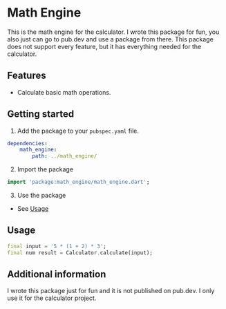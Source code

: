 # Math Engine

This is the math engine for the calculator. I wrote this package for fun, you also just can go to pub.dev and use a package from there. This package does not support every feature, but it has everything needed for the calculator.

## Features

- Calculate basic math operations.

## Getting started

1. Add the package to your `pubspec.yaml` file.
```yaml
dependencies:
    math_engine: 
        path: ../math_engine/
```
2. Import the package
```dart
import 'package:math_engine/math_engine.dart';
```
3. Use the package
- See [Usage](#usage)


## Usage

```dart
final input = '5 * (1 + 2) * 3';
final num result = Calculator.calculate(input);
```

## Additional information

I wrote this package just for fun and it is not published on pub.dev. I only use it for the calculator project.
